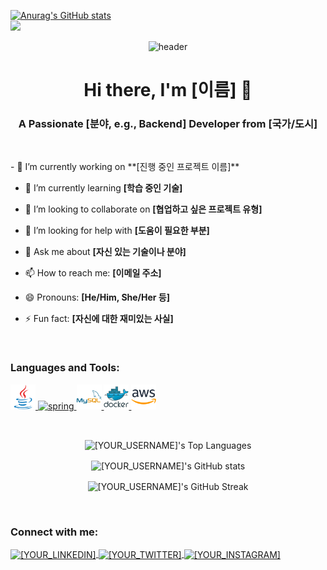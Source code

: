 [![Anurag's GitHub stats](https://github-readme-stats.vercel.app/api?username=moruraQ&show_icons=true&theme=radical)](https://github.com/anuraghazra/github-readme-stats)   
<a href="mailto:942park@gmail.com"><img src="https://img.shields.io/badge/Gmail-EA4335?style=for-the-badge&logo=Gmail&logoColor=white"></a>



<p align="center">
  <img src="[YOUR_HEADER_IMAGE_URL]" width="800" alt="header">
</p>

<h1 align="center">Hi there, I'm [이름] 👋</h1>
<h3 align="center">A Passionate [분야, e.g., Backend] Developer from [국가/도시]</h3>

<br>

<p align="left">
- 🔭 I’m currently working on **[진행 중인 프로젝트 이름]**

- 🌱 I’m currently learning **[학습 중인 기술]**

- 👯 I’m looking to collaborate on **[협업하고 싶은 프로젝트 유형]**

- 🤔 I’m looking for help with **[도움이 필요한 부분]**

- 💬 Ask me about **[자신 있는 기술이나 분야]**

- 📫 How to reach me: **[이메일 주소]**

- 😄 Pronouns: **[He/Him, She/Her 등]**

- ⚡ Fun fact: **[자신에 대한 재미있는 사실]**
</p>

<br>

<h3 align="left">Languages and Tools:</h3>
<p align="left">
  <a href="https://www.java.com" target="_blank" rel="noreferrer">
    <img src="https://raw.githubusercontent.com/devicons/devicon/master/icons/java/java-original.svg" alt="java" width="40" height="40"/>
  </a>
  <a href="https://spring.io/" target="_blank" rel="noreferrer">
    <img src="https://www.vectorlogo.zone/logos/springio/springio-icon.svg" alt="spring" width="40" height="40"/>
  </a>
  <a href="https://www.mysql.com/" target="_blank" rel="noreferrer">
    <img src="https://raw.githubusercontent.com/devicons/devicon/master/icons/mysql/mysql-original-wordmark.svg" alt="mysql" width="40" height="40"/>
  </a>
  <a href="https://www.docker.com/" target="_blank" rel="noreferrer">
    <img src="https://raw.githubusercontent.com/devicons/devicon/master/icons/docker/docker-original-wordmark.svg" alt="docker" width="40" height="40"/>
  </a>
  <a href="https://aws.amazon.com" target="_blank" rel="noreferrer">
    <img src="https://raw.githubusercontent.com/devicons/devicon/master/icons/amazonwebservices/amazonwebservices-original-wordmark.svg" alt="aws" width="40" height="40"/>
  </a>
</p>

<br>

<p align="center">
  <img align="center" src="https://github-readme-stats.vercel.app/api/top-langs?username=[YOUR_USERNAME]&show_icons=true&locale=en&layout=compact&theme=tokyonight" alt="[YOUR_USERNAME]'s Top Languages" />
</p>
<p align="center">
  <img align="center" src="https://github-readme-stats.vercel.app/api?username=[YOUR_USERNAME]&show_icons=true&locale=en&theme=merko" alt="[YOUR_USERNAME]'s GitHub stats" />
</p>
<p align="center">
  <img align="center" src="https://github-readme-streak-stats.herokuapp.com/?user=[YOUR_USERNAME]&theme=dark" alt="[YOUR_USERNAME]'s GitHub Streak" />
</p>

<br>

<h3 align="left">Connect with me:</h3>
<p align="left">
  <a href="https://linkedin.com/in/[YOUR_LINKEDIN]" target="blank">
    <img align="center" src="https://raw.githubusercontent.com/rahuldkjain/github-profile-readme-generator/master/src/images/icons/Social/linked-in-alt.svg" alt="[YOUR_LINKEDIN]" height="30" width="40" />
  </a>
  <a href="https://twitter.com/[YOUR_TWITTER]" target="blank">
    <img align="center" src="https://raw.githubusercontent.com/rahuldkjain/github-profile-readme-generator/master/src/images/icons/Social/twitter.svg" alt="[YOUR_TWITTER]" height="30" width="40" />
  </a>
  <a href="https://instagram.com/[YOUR_INSTAGRAM]" target="blank">
    <img align="center" src="https://raw.githubusercontent.com/rahuldkjain/github-profile-readme-generator/master/src/images/icons/Social/instagram.svg" alt="[YOUR_INSTAGRAM]" height="30" width="40" />
  </a>
</p>
